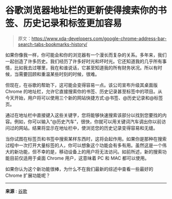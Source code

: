 # 谷歌浏览器地址栏的更新使得搜索你的书签、历史记录和标签更加容易

> 原文：<https://www.xda-developers.com/google-chrome-address-bar-search-tabs-bookmarks-history/>

如果你像我一样，你可能会和你的浏览器有一个漫长而复杂的关系。多年来，我们一起创造了许多历史。我们经历了许多好时光和坏时光。它还知道我的几乎所有事情，比如我去过哪里，我在和谁说话，它甚至知道我的所有财务状况。所以有时候，当需要回顾和重温某些时刻的时候，很难。

但现在，在谷歌的帮助下，这可能会变得容易一点。该公司宣布升级其桌面版 Chrome 的地址栏，允许它直接搜索你的书签、历史记录甚至标签中的项目。从今天开始，用户将可以使用三个新的网站快捷方式:@书签、@历史记录和@标签页。

通过在地址栏中直接键入这些关键字，您将能够快速搜索该部分以找到您要找的内容。例如，你可以输入“@历史汽车”，很快，你就可以用关键词汽车调出你以前访问过的网站。结果将显示在地址栏中，使浏览您的历史记录变得容易和无缝。

当你试图在标签页和书签中搜索某样东西时，这将会起作用。如果你是那种在搜索过程中一次打开大量标签的人，你可以想象这个功能会有多有用。虽然这是一个伟大的新功能，但不幸的是，移动设备上的用户将无法访问。如前所述，新的搜索功能目前仅适用于桌面 Chrome 用户，这意味着 PC 和 MAC 都可以使用。

如果你认为这个新功能很棒，为什么不在我们最新的综述中查看一些最好的 Chrome 扩展功能呢？

* * *

**来源** : [谷歌](https://blog.google/products/chrome/search-your-tabs-bookmarks-and-history-in-the-chrome-address-bar/)